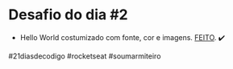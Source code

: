 # Desafio do dia #2

+ Hello World costumizado com fonte, cor e imagens.  <a href="https://lucyanovidio.github.io/desafio-21-dias-codigo-rocketseat/dia-2">FEITO</a>. ✔️
 
#21diasdecodigo #rocketseat #soumarmiteiro
